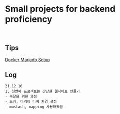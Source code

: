 # Small projects for backend proficiency

<br/>

## Tips

[Docker Mariadb Setup](https://www.saichoiblog.com/mariadb_on_mac/)

## Log

    21.12.10
    1. 첫번째 프로젝트는 간단한 웹사이트 만들기
    - 숙달을 위한 과정
    - 도커, 마리아 디비 환경 설정
    - mustach, mapping 사용해봤음
